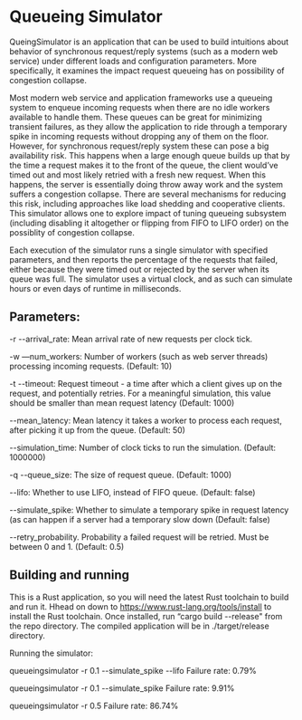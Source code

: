# Queueing Simulator 

QueingSimulator is an application that can be used to build intuitions about behavior of synchronous request/reply systems (such as a modern web service) under different loads and configuration parameters. More specifically, it examines the impact request queueing has on possibility of congestion collapse.

Most modern web service and application frameworks use a queueing system to enqueue incoming requests when there are no idle workers available to handle them. These queues can be great for minimizing transient failures, as they allow the application to ride through a temporary spike in incoming requests without dropping any of them on the floor. However, for synchronous request/reply system these can pose a big availability risk. This happens when a large enough queue builds up that by the time a request makes it to the front of the queue, the client would’ve timed out and most likely retried with a fresh new request. When this happens, the server is essentially doing throw away work and the system suffers a congestion collapse. There are several mechanisms for reducing this risk, including approaches like load shedding and cooperative clients. This simulator allows one to explore impact of tuning queueing subsystem (including disabling it altogether or flipping from FIFO to LIFO order) on the possiblity of congestion collapse. 

Each execution of the simulator runs a single simulator with specified parameters, and then reports the percentage of the requests that failed, either because they were timed out or rejected by the server when its queue was full. The simulator uses a virtual clock, and as such can simulate hours or even days of runtime in milliseconds.

## Parameters:

-r --arrival_rate: Mean arrival rate of new requests per clock tick.

-w —num_workers: Number of workers (such as web server threads) processing incoming requests. (Default: 10)

-t --timeout: Request timeout - a time after which a client gives up on the request, and potentially retries. For a meaningful simulation, this value should be smaller than mean request latency (Default: 1000)

--mean_latency: Mean latency it takes a worker to process each request, after picking it up from the queue. (Default: 50)

--simulation_time: Number of clock ticks to run the simulation. (Default: 1000000)

-q --queue_size: The size of request queue. (Default: 1000)

--lifo: Whether to use LIFO, instead of FIFO queue. (Default: false)

--simulate_spike: Whether to simulate a temporary spike in request latency (as can happen if a server had a temporary slow down (Default: false)

--retry_probability. Probability a failed request will be retried. Must be between 0 and 1. (Default: 0.5)

## Building and running

This is a Rust application, so you will need the latest Rust toolchain to build and run it. Hhead on down to https://www.rust-lang.org/tools/install to install the Rust toolchain. Once installed, run “cargo build --release" from the repo directory. The compiled application will be in ./target/release directory.

Running the simulator:

queueingsimulator -r 0.1 --simulate_spike --lifo
Failure rate: 0.79%

queueingsimulator -r 0.1 --simulate_spike
Failure rate: 9.91%

queueingsimulator -r 0.5
Failure rate: 86.74%
